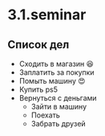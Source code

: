 # 3.1.seminar

## Список дел
* Сходить в магазин :satisfied:
* Заплатить за покупки
* Помыть машину :heart_eyes:
* Купить ps5
* Вернуться с деньгами
	* Зайти в машину
	* Поехать
	* Забрать друзей
